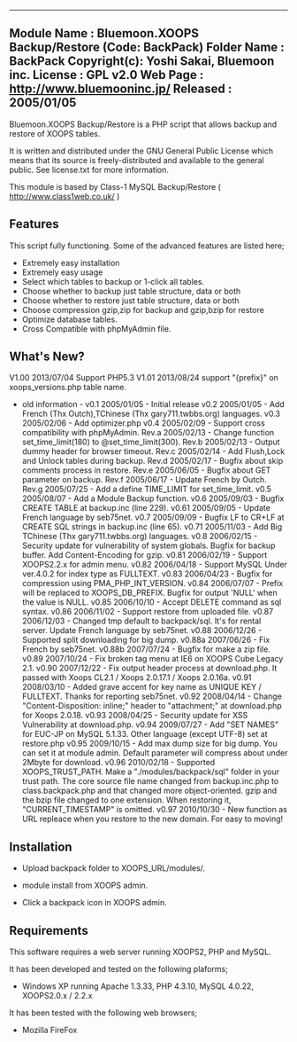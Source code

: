 --------------------------------------------------------------
Module Name : Bluemoon.XOOPS Backup/Restore (Code: BackPack)
Folder Name : BackPack
Copyright(c): Yoshi Sakai, Bluemoon inc.
License     : GPL v2.0
Web Page    : http://www.bluemooninc.jp/
Released    : 2005/01/05
--------------------------------------------------------------
Bluemoon.XOOPS Backup/Restore is a PHP script that allows backup and restore of XOOPS tables.

It is written and distributed under the GNU General Public License which means that its
source is freely-distributed and available to the general public. See license.txt for
more information.

This module is based by Class-1 MySQL Backup/Restore ( http://www.class1web.co.uk/ )

Features
--------
This script fully functioning. Some of the advanced features are listed here;
 * Extremely easy installation
 * Extremely easy usage
 * Select which tables to backup or 1-click all tables.
 * Choose whether to backup just table structure, data or both
 * Choose whether to restore just table structure, data or both
 * Choose compression gzip,zip for backup and gzip,bzip for restore
 * Optimize database tables.
 * Cross Compatible with phpMyAdmin file.

What's New?
-----------
V1.00 2013/07/04 Support PHP5.3
V1.01 2013/08/24 support "{prefix}" on xoops_versions.php table name.

- old information -
v0.1  2005/01/05 - Initial release
v0.2  2005/01/05 - Add French (Thx Outch),TChinese (Thx gary711.twbbs.org) languages.
v0.3  2005/02/06 - Add optimizer.php
v0.4  2005/02/09 - Support cross compatibility with phpMyAdmin.
Rev.a 2005/02/13 - Change function set_time_limit(180) to @set_time_limit(300).
Rev.b 2005/02/13 - Output dummy header for browser timeout.
Rev.c 2005/02/14 - Add Flush,Lock and Unlock tables during backup.
Rev.d 2005/02/17 - Bugfix about skip comments process in restore.
Rev.e 2005/06/05 - Bugfix about GET parameter on backup.
Rev.f 2005/06/17 - Update French by Outch.
Rev.g 2005/07/25 - Add a define TIME_LIMIT for set_time_limit.
v0.5  2005/08/07 - Add a Module Backup function.
v0.6  2005/09/03 - Bugfix CREATE TABLE at backup.inc (line 229).
v0.61 2005/09/05 - Update French language by seb75net.
v0.7  2005/09/09 - Bugfix LF to CR+LF at CREATE SQL strings in backup.inc (line 65).
v0.71 2005/11/03 - Add Big TChinese (Thx gary711.twbbs.org) languages.
v0.8  2006/02/15 - Security update for vulnerability of system globals. Bugfix for backup buffer. Add Content-Encoding for gzip.
v0.81 2006/02/19 - Support XOOPS2.2.x for admin menu.
v0.82 2006/04/18 - Support MySQL Under ver.4.0.2 for index type as FULLTEXT.
v0.83 2006/04/23 - Bugfix for compression using PMA_PHP_INT_VERSION.
v0.84 2006/07/07 - Prefix will be replaced to XOOPS_DB_PREFIX. Bugfix for output 'NULL' when the value is NULL.
v0.85 2006/10/10 - Accept DELETE command as sql syntax.
v0.86 2006/11/02 - Support restore from uploaded file.
v0.87 2006/12/03 - Changed tmp default to backpack/sql. It's for rental server.
Update French language by seb75net.
v0.88 2006/12/26 - Supported split downloading for big dump.
v0.88a 2007/06/26 - Fix French by seb75net.
v0.88b 2007/07/24 - Bugfix for make a zip file.
v0.89 2007/10/24 - Fix broken tag menu at IE6 on XOOPS Cube Legacy 2.1.
v0.90 2007/12/22 - Fix output header process at download.php. It passed with Xoops CL2.1 / Xoops 2.0.17.1 / Xoops 2.0.16a.
v0.91 2008/03/10 - Added grave accent for key name as UNIQUE KEY / FULLTEXT. Thanks for reporting seb75net.
v0.92 2008/04/14 - Change "Content-Disposition: inline;" header to "attachment;" at download.php for Xoops 2.0.18.
v0.93 2008/04/25 - Security update for XSS Vulnerability at download.php.
v0.94 2009/07/27 - Add "SET NAMES" for EUC-JP on MySQL 5.1.33. Other language (except UTF-8) set at restore.php
v0.95 2009/10/15 - Add max dump size for big dump. You can set it at module admin. Default parameter will compress about under 2Mbyte for download.
v0.96 2010/02/18 - Supported XOOPS_TRUST_PATH. Make a "./modules/backpack/sql" folder in your trust path. The core source file name changed from backup.inc.php to class.backpack.php and that changed more object-oriented. gzip and the bzip file changed to one extension. When restoring it, "CURRENT_TIMESTAMP" is omitted.
v0.97 2010/10/30 - New function as URL repleace when you restore to the new domain. For easy to moving!

Installation
------------
 * Upload backpack folder to XOOPS_URL/modules/.

 * module install from XOOPS admin.

 * Click a backpack icon in XOOPS admin.


Requirements
------------
This software requires a web server running XOOPS2, PHP and MySQL.

It has been developed and tested on the following plaforms;
 * Windows XP running Apache 1.3.33, PHP 4.3.10, MySQL 4.0.22, XOOPS2.0.x / 2.2.x

It has been tested with the following web browsers;
 * Mozilla FireFox
